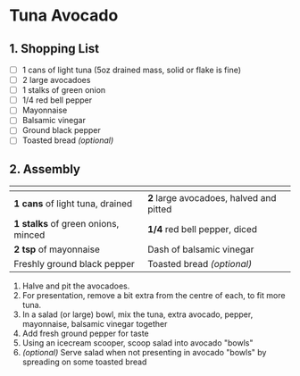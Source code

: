 # Tuna Avocado

## 1. Shopping List
- [ ] 1 cans of light tuna (5oz drained mass, solid or flake is fine)
- [ ] 2 large avocadoes
- [ ] 1 stalks of green onion
- [ ] 1/4 red bell pepper
- [ ] Mayonnaise
- [ ] Balsamic vinegar
- [ ] Ground black pepper
- [ ] Toasted bread *(optional)*

## 2. Assembly
|<!-- -->|<!-- -->|
|---|---|
|**1 cans** of light tuna, drained|**2** large avocadoes, halved and pitted|
|**1 stalks** of green onions, minced|**1/4** red bell pepper, diced|
|**2 tsp** of mayonnaise|Dash of balsamic vinegar|
|Freshly ground black pepper|Toasted bread *(optional)*|

1. Halve and pit the avocadoes.
2. For presentation, remove a bit extra from the centre of each, to fit more tuna.
3. In a salad (or large) bowl, mix the tuna, extra avocado, pepper, mayonnaise, balsamic vinegar together
4. Add fresh ground pepper for taste
5. Using an icecream scooper, scoop salad into avocado "bowls"
6. *(optional)* Serve salad when not presenting in avocado "bowls" by spreading on some toasted bread